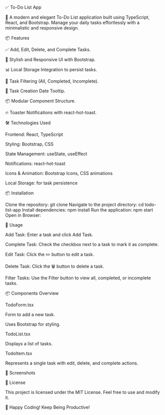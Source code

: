 ✅ To-Do List App

🚀 A modern and elegant To-Do List application built using TypeScript, React, and Bootstrap. Manage your daily tasks effortlessly with a minimalistic and responsive design.

📦 Features

✅ Add, Edit, Delete, and Complete Tasks.

🎨 Stylish and Responsive UI with Bootstrap.

📊 Local Storage Integration to persist tasks.

🎯 Task Filtering (All, Completed, Incomplete).

📅 Task Creation Date Tooltip.

📦 Modular Component Structure.

🔥 Toaster Notifications with react-hot-toast.

🛠️ Technologies Used

Frontend: React, TypeScript

Styling: Bootstrap, CSS

State Management: useState, useEffect

Notifications: react-hot-toast

Icons & Animation: Bootstrap Icons, CSS animations

Local Storage: for task persistence

📦 Installation

Clone the repository:
git clone <repository-url>
Navigate to the project directory:
cd todo-list-app
Install dependencies:
npm install
Run the application:
npm start
Open in Browser:

🎯 Usage

Add Task: Enter a task and click Add Task.

Complete Task: Check the checkbox next to a task to mark it as complete.

Edit Task: Click the ✏️ button to edit a task.

Delete Task: Click the 🗑️ button to delete a task.

Filter Tasks: Use the Filter button to view all, completed, or incomplete tasks.

📦 Components Overview

TodoForm.tsx

Form to add a new task.

Uses Bootstrap for styling.

TodoList.tsx

Displays a list of tasks.

TodoItem.tsx

Represents a single task with edit, delete, and complete actions.

📸 Screenshots

📖 License

This project is licensed under the MIT License. Feel free to use and modify it.

🎉 Happy Coding! Keep Being Productive!
